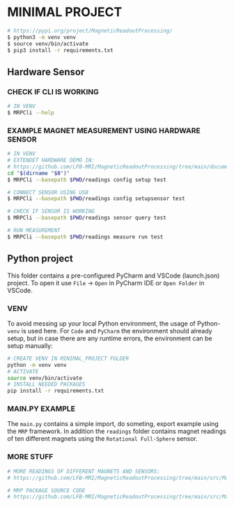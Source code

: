# MINIMAL PROJECT


```bash
# https://pypi.org/project/MagneticReadoutProcessing/
$ python3 -m venv venv
$ source venv/bin/activate
$ pip3 install -r requirements.txt
```

## Hardware Sensor

### CHECK IF CLI IS WORKING
```bash
# IN VENV
$ MRPCli --help
```

### EXAMPLE MAGNET MEASUREMENT USING HARDWARE SENSOR

```bash
# IN VENV
# EXTENDET HARDWARE DEMO IN:
# https://github.com/LFB-MRI/MagneticReadoutProcessing/tree/main/documentation/colloquium/demo
cd "$(dirname "$0")"
$ MRPCli --basepath $PWD/readings config setup test

# CONNECT SENSOR USING USB
$ MRPCli --basepath $PWD/readings config setupsensor test

# CHECK IF SENSOR IS WORKING
$ MRPCli --basepath $PWD/readings sensor query test

# RUN MEASUREMENT
$ MRPCli --basepath $PWD/readings measure run test
```


## Python project

This folder contains a pre-configured PyCharm and VSCode (launch.json) project. To open it use `File` -> `Open` in PyCharm IDE or `Open Folder` in VSCode.

###  VENV

To avoid messing up your local Python environment, the usage of Python-`venv` is used here.
For `Code` and `PyCharm` the environment should already setup, but in case there are any runtime errors, the environment can be setup manually:

```bash
# CREATE VENV IN MINIMAL_PROJECT FOLDER
python -m venv venv
# ACTIVATE
source venv/bin/activate
# INSTALL NEEDED PACKAGES
pip install -r requirements.txt
```



### MAIN.PY EXAMPLE
The `main.py` contains a simple import, do someting, export example using the `MRP` framework.
In addition the `readings` folder contains magnet readings of ten different magnets using the `Rotational Full-Sphere` sensor.



### MORE STUFF


```bash
# MORE READINGS OF DIFFERENT MAGNETS AND SENSORS:
# https://github.com/LFB-MRI/MagneticReadoutProcessing/tree/main/src/MagneticReadoutProcessing/readings

# MRP PACKAGE SOURCE CODE
# https://github.com/LFB-MRI/MagneticReadoutProcessing/tree/main/src/MagneticReadoutProcessing/MRP
```